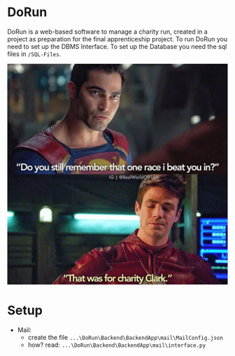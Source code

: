 # DoRun

DoRun is a web-based software to manage a charity run, created in a project as preparation for the final apprenticeship project.
To run DoRun you need to set up the DBMS Interface. To set up the Database you need the sql files in `/SQL-Files`. 




<img title="a title" alt="It was for Charity Clark" src="Images/charity.webp">



# Setup

- Mail: 
    - create the file `...\DoRun\Backend\BackendApp\mail\MailConfig.json`
    - how? read: `...\DoRun\Backend\BackendApp\mail\interface.py`